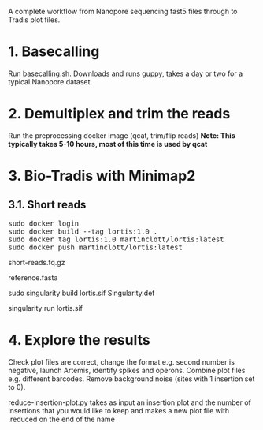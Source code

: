 A complete workflow from Nanopore sequencing fast5 files through to Tradis plot files.


# 1. Basecalling
Run basecalling.sh. Downloads and runs guppy, takes a day or two for a typical Nanopore dataset.

# 2. Demultiplex and trim the reads
Run the preprocessing docker image (qcat, trim/flip reads)
<b>Note: This typically takes 5-10 hours, most of this time is used by qcat</b>

# 3. Bio-Tradis with Minimap2

## 3.1. Short reads
<pre>
sudo docker login
sudo docker build --tag lortis:1.0 .
sudo docker tag lortis:1.0 martinclott/lortis:latest
sudo docker push martinclott/lortis:latest
</pre>
short-reads.fq.gz

reference.fasta

sudo singularity build lortis.sif Singularity.def

singularity run lortis.sif




# 4. Explore the results
Check plot files are correct, change the format e.g. second number is negative, launch Artemis, identify spikes and operons. Combine plot files e.g. different barcodes. Remove background noise (sites with 1 insertion set to 0).

reduce-insertion-plot.py takes as input an insertion plot and the number of insertions that you would like to keep and makes a new plot file with .reduced on the end of the name
